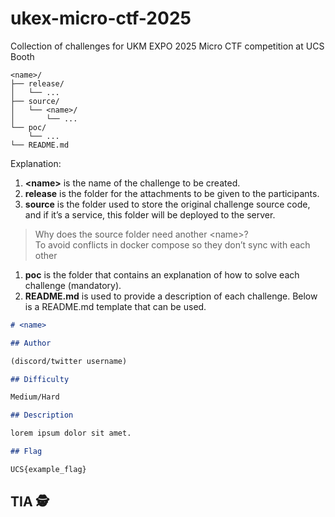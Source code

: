 # ukex-micro-ctf-2025

Collection of challenges for UKM EXPO 2025 Micro CTF competition at UCS Booth

```
<name>/
├── release/
│   └── ...
├── source/
│   └── <name>/
│       └── ...
└── poc/
    └── ...
└── README.md
```

Explanation:

1. **\<name>** is the name of the challenge to be created.  
2. **release** is the folder for the attachments to be given to the participants.  
3. **source** is the folder used to store the original challenge source code, and if it’s a service, this folder will be deployed to the server.

> Why does the source folder need another \<name>?  
> To avoid conflicts in docker compose so they don’t sync with each other

1. **poc** is the folder that contains an explanation of how to solve each challenge (mandatory).  
2. **README.md** is used to provide a description of each challenge. Below is a README.md template that can be used.

```md
# <name>

## Author

(discord/twitter username)

## Difficulty

Medium/Hard

## Description

lorem ipsum dolor sit amet.

## Flag

UCS{example_flag}
```

## TIA 🕵

